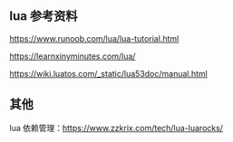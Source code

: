 ## lua 参考资料

<https://www.runoob.com/lua/lua-tutorial.html>

<https://learnxinyminutes.com/lua/>

<https://wiki.luatos.com/_static/lua53doc/manual.html>

## 其他

lua 依赖管理：<https://www.zzkrix.com/tech/lua-luarocks/>
